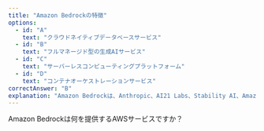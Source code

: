 ```yaml
---
title: "Amazon Bedrockの特徴"
options:
  - id: "A"
    text: "クラウドネイティブデータベースサービス"
  - id: "B"
    text: "フルマネージド型の生成AIサービス"
  - id: "C"
    text: "サーバーレスコンピューティングプラットフォーム"
  - id: "D"
    text: "コンテナオーケストレーションサービス"
correctAnswer: "B"
explanation: "Amazon Bedrockは、Anthropic、AI21 Labs、Stability AI、Amazonなど、複数のプロバイダーの基盤モデル（FM）にアクセスできるフルマネージド型の生成AIサービスです。APIを通じて様々な基盤モデルを利用でき、プライベートデータでモデルをカスタマイズすることも可能です。クラウドネイティブデータベースはAmazon DynamoDBなど、サーバーレスコンピューティングはAWS Lambda、コンテナオーケストレーションはAmazon ECSやEKSの機能です。"
---
```


Amazon Bedrockは何を提供するAWSサービスですか？